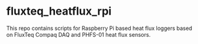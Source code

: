 # fluxteq_heatflux_rpi
This repo contains scripts for Raspberry Pi based heat flux loggers based on FluxTeq Compaq DAQ and PHFS-01 heat flux sensors.
